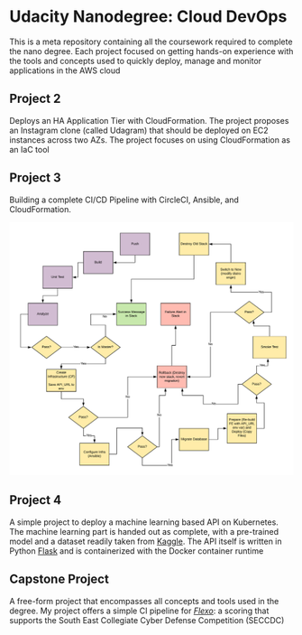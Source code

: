 # Udacity Nanodegree: Cloud DevOps

This is a meta repository containing all the coursework required to complete the nano degree. Each project focused on getting hands-on experience with the tools and concepts used to quickly deploy, manage and monitor applications in the AWS cloud

## Project 2

Deploys an HA Application Tier with CloudFormation. The project proposes an Instagram clone (called Udagram) that should be deployed on EC2 instances across two AZs. The project focuses on using CloudFormation as an IaC tool

## Project 3

Building a complete CI/CD Pipeline with CircleCI, Ansible, and CloudFormation.

![udapeople-pipeline.png](udapeople-pipeline.png)

## Project 4

A simple project to deploy a machine learning based API on Kubernetes. The machine learning part is handed out as complete, with a pre-trained model and a dataset readily taken from [Kaggle](https://www.kaggle.com/c/boston-housing). The API itself is written in Python [Flask](https://flask.palletsprojects.com/) and is containerized with the Docker container runtime

## Capstone Project

A free-form project that encompasses all concepts and tools used in the degree. My project offers a simple CI pipeline for [*Flexo*](https://github.com/SECCDC/flexo): a scoring that supports the South East Collegiate Cyber Defense Competition (SECCDC)
